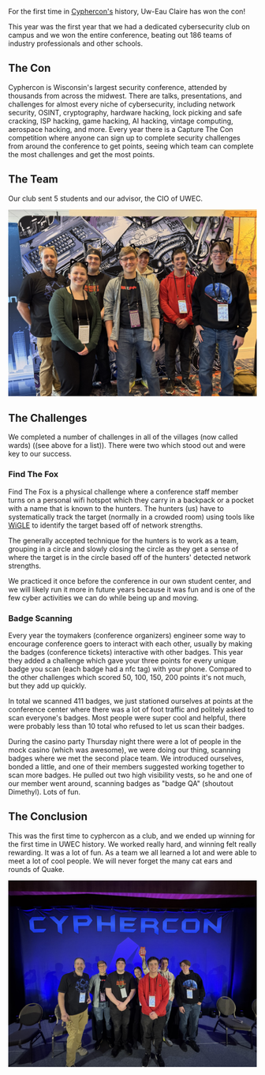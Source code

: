 For the first time in [Cyphercon's](https://cyphercon.com/) history, Uw-Eau Claire has won the con!

This year was the first year that we had a dedicated cybersecurity club on campus and we won the entire conference, beating out 186 teams of industry professionals and other schools.

## The Con

Cyphercon is Wisconsin's largest security conference, attended by thousands from across the midwest. There are talks, presentations, and challenges for almost every niche of cybersecurity, including network security, OSINT, cryptography, hardware hacking, lock picking and safe cracking, ISP hacking, game hacking, AI hacking, vintage computing, aerospace hacking, and more. Every year there is a Capture The Con competition where anyone can sign up to complete security challenges from around the conference to get points, seeing which team can complete the most challenges and get the most points.

## The Team

Our club sent 5 students and our advisor, the CIO of UWEC.

![Our team](/static/images/cyphercon2025/IMG_6020.jpg)

## The Challenges

We completed a number of challenges in all of the villages (now called wards) ((see above for a list)). There were two which stood out and were key to our success.

### Find The Fox

Find The Fox is a physical challenge where a conference staff member turns on a personal wifi hotspot which they carry in a backpack or a pocket with a name that is known to the hunters. The hunters (us) have to systematically track the target (normally in a crowded room) using tools like [WiGLE](https://play.google.com/store/apps/details?id=net.wigle.wigleandroid) to identify the target based off of network strengths.

The generally accepted technique for the hunters is to work as a team, grouping in a circle and slowly closing the circle as they get a sense of where the target is in the circle based off of the hunters' detected network strengths.

We practiced it once before the conference in our own student center, and we will likely run it more in future years because it was fun and is one of the few cyber activities we can do while being up and moving.

### Badge Scanning

Every year the toymakers (conference organizers) engineer some way to encourage conference goers to interact with each other, usually by making the badges (conference tickets) interactive with other badges. This year they added a challenge which gave your three points for every unique badge you scan (each badge had a nfc tag) with your phone. Compared to the other challenges which scored 50, 100, 150, 200 points it's not much, but they add up quickly.

In total we scanned 411 badges, we just stationed ourselves at points at the conference center where there was a lot of foot traffic and politely asked to scan everyone's badges. Most people were super cool and helpful, there were probably less than 10 total who refused to let us scan their badges.

During the casino party Thursday night there were a lot of people in the mock casino (which was awesome), we were doing our thing, scanning badges where we met the second place team. We introduced ourselves, bonded a little, and one of their members suggested working together to scan more badges. He pulled out two high visibility vests, so he and one of our member went around, scanning badges as "badge QA" (shoutout Dimethyl). Lots of fun.

## The Conclusion

This was the first time to cyphercon as a club, and we ended up winning for the first time in UWEC history. We worked really hard, and winning felt really rewarding. It was a lot of fun. As a team we all learned a lot and were able to meet a lot of cool people. We will never forget the many cat ears and rounds of Quake.

![Our team](/static/images/cyphercon2025/IMG_6031.jpg)
